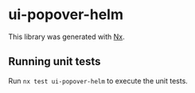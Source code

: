 # ui-popover-helm

This library was generated with [Nx](https://nx.dev).

## Running unit tests

Run `nx test ui-popover-helm` to execute the unit tests.
